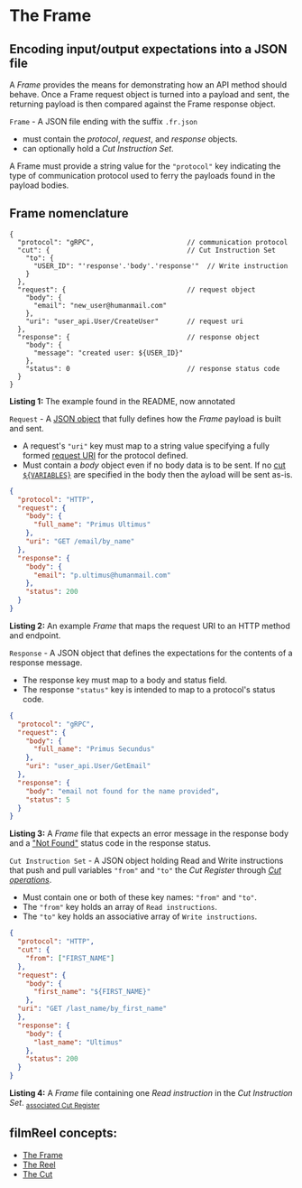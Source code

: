 # The Frame

## Encoding input/output expectations into a JSON file

A *Frame* provides the means for demonstrating how an API method should behave.
Once a Frame request object is turned into a payload and sent, the returning
payload is then compared against the Frame response object.

<a name="frame"></a>

`Frame` - A JSON file ending with the suffix `.fr.json`
* must contain the *protocol*, *request*, and *response* objects.
* can optionally hold a *Cut Instruction Set*.

A Frame must provide a string value for the `"protocol"` key indicating the
type of communication protocol used to ferry the payloads found in the payload
bodies.

## Frame nomenclature

<a name="listing-1"></a>

```jsonc
{
  "protocol": "gRPC",                       // communication protocol
  "cut": {                                  // Cut Instruction Set
    "to": {
      "USER_ID": "'response'.'body'.'response'"  // Write instruction
    }
  },
  "request": {                              // request object
    "body": {
      "email": "new_user@humanmail.com"
    },
    "uri": "user_api.User/CreateUser"       // request uri
  },
  "response": {                             // response object
    "body": {
      "message": "created user: ${USER_ID}"
    },
    "status": 0                             // response status code
  }
}

```

**Listing 1:** The example found in the README, now annotated

<a name="request"></a>

`Request` - A [JSON
object](https://en.wikipedia.org/wiki/JSON#Data_types_and_syntax) that fully
defines how the *Frame* payload is built and sent.
* A request's `"uri"` key must map to a string value specifying a fully formed
[request URI](https://www.w3.org/Protocols/rfc2616/rfc2616-sec5.html#sec5.1.2)
for the protocol defined.
* Must contain a *body* object even if no body data is to be sent.
If no [cut `${VARIABLES}`](cut.md#cut-variable) are specified in the body
then the ayload will be sent as-is.

<a name="listing-2"></a>

```json
{
  "protocol": "HTTP",
  "request": {
    "body": {
      "full_name": "Primus Ultimus"
    },
    "uri": "GET /email/by_name"
  },
  "response": {
    "body": {
      "email": "p.ultimus@humanmail.com"
    },
    "status": 200
  }
}
```

**Listing 2:** An example *Frame* that maps the request URI to an HTTP method and endpoint.


<a name="response"></a>

`Response` - A JSON object that defines the expectations for the contents of a
response message.
* The response key must map to a body and status field.
* The response `"status"` key is intended to map to a protocol's status code.

<a name="listing-3"></a>

```json
{
  "protocol": "gRPC",
  "request": {
    "body": {
      "full_name": "Primus Secundus"
    },
    "uri": "user_api.User/GetEmail"
  },
  "response": {
    "body": "email not found for the name provided",
    "status": 5
  }
}
```

**Listing 3:** A *Frame* file that expects an error message in the response
body and a ["Not
Found"](https://github.com/grpc/grpc/blob/master/doc/statuscodes.md) status
code in the response status.

<a name="cut-instruction-set"></a>

`Cut Instruction Set` - A JSON object holding Read and Write instructions that
push and pull variables `"from"` and `"to"` the *Cut Register* through [*Cut
operations*](cut.md#cut-operation).

* Must contain one or both of these key names: `"from"` and `"to"`.
* The `"from"` key holds an array of `Read instructions`.
* The `"to"` key holds an associative array of `Write instructions`.

<a name="listing-4"></a>

```json
{
  "protocol": "HTTP",
  "cut": {
    "from": ["FIRST_NAME"]
  },
  "request": {
    "body": {
      "first_name": "${FIRST_NAME}"
    },
  "uri": "GET /last_name/by_first_name"
  },
  "response": {
    "body": {
      "last_name": "Ultimus"
    },
    "status": 200
  }
}
```

**Listing 4:** A *Frame* file containing one *Read instruction* in the *Cut
Instruction Set*. <sub>[associated Cut Register](cut.md#listing-1)</sub>

## filmReel concepts:

* [The Frame](frame.md)
* [The Reel](Reel.md)
* [The Cut](cut.md)
